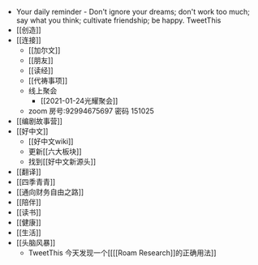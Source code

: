 - Your daily reminder - Don't ignore your dreams; don't work too much; say what you think; cultivate friendship; be happy. TweetThis
- [[创造]]
- [[连接]]
    - [[加尔文]]
    - [[朋友]]
    - [[读经]]
    - [[代祷事项]]
    - 线上聚会
        - [[2021-01-24光耀聚会]]
    - zoom 房号:92994675697 密码 151025
- [[编剧故事营]]
- [[好中文]]
    - [[好中文wiki]]
    - 更新[[六大板块]]
    - 找到[[好中文新源头]]
- [[翻译]]
- [[四季青青]]
- [[通向财务自由之路]]
- [[陪伴]]
- [[读书]]
- [[健康]]
- [[生活]]
- [[头脑风暴]]
    - TweetThis 今天发现一个[[[[Roam Research]]的正确用法]]
